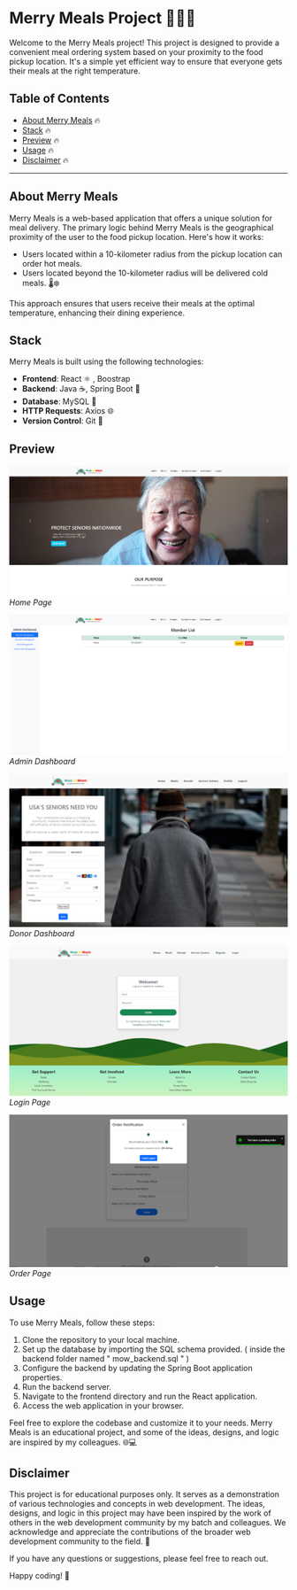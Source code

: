 # Merry Meals Project 🍔🥗🥤

Welcome to the Merry Meals project! This project is designed to provide a convenient meal ordering system based on your proximity to the food pickup location. It's a simple yet efficient way to ensure that everyone gets their meals at the right temperature.

## Table of Contents
- [About Merry Meals](#about-merry-meals) 🔥
- [Stack](#stack) 🔥
- [Preview](#preview) 🔥
- [Usage](#usage) 🔥
- [Disclaimer](#disclaimer) 🔥

---

## About Merry Meals 

Merry Meals is a web-based application that offers a unique solution for meal delivery. The primary logic behind Merry Meals is the geographical proximity of the user to the food pickup location. Here's how it works:

- Users located within a 10-kilometer radius from the pickup location can order hot meals.
- Users located beyond the 10-kilometer radius will be delivered cold meals. 🌡️❄️

This approach ensures that users receive their meals at the optimal temperature, enhancing their dining experience.

## Stack

Merry Meals is built using the following technologies: 

- **Frontend**: React ⚛️ , Boostrap 
- **Backend**: Java ☕, Spring Boot 🍃
- **Database**: MySQL 🐬
- **HTTP Requests**: Axios 🌐
- **Version Control**: Git 📜

## Preview

![Home](Images/Home.PNG)
*Home Page*

![Admin](Images/Admin.PNG)
*Admin Dashboard*

![Donor](Images/Donor.png)
*Donor Dashboard*

![Login](Images/Login.png)
*Login Page*

![Order](Images/Order.png)
*Order Page*

## Usage 

To use Merry Meals, follow these steps:

1. Clone the repository to your local machine.
2. Set up the database by importing the SQL schema provided. ( inside the backend folder named " mow_backend.sql " ) 
3. Configure the backend by updating the Spring Boot application properties.
4. Run the backend server.
5. Navigate to the frontend directory and run the React application.
6. Access the web application in your browser.

Feel free to explore the codebase and customize it to your needs. Merry Meals is an educational project, and some of the ideas, designs, and logic are inspired by my colleagues. 🌐💻

## Disclaimer 

This project is for educational purposes only. It serves as a demonstration of various technologies and concepts in web development. The ideas, designs, and logic in this project may have been inspired by the work of others in the web development community by my batch and colleagues. We acknowledge and appreciate the contributions of the broader web development community to the field. 🙏

If you have any questions or suggestions, please feel free to reach out.

Happy coding! 🚀
